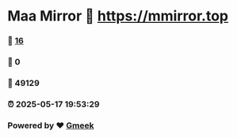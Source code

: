 # Maa Mirror :link: https://mmirror.top 
### :page_facing_up: [16](https://mmirror.top/tag.html) 
### :speech_balloon: 0 
### :hibiscus: 49129 
### :alarm_clock: 2025-05-17 19:53:29 
### Powered by :heart: [Gmeek](https://github.com/Meekdai/Gmeek)
